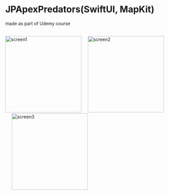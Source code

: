 # JPApexPredators(SwiftUI, MapKit)

made as part of Udemy course

<br>

<div align="left">
  <img width="240" alt="screen1" src="https://github.com/hyohwa/JPApexPredators/assets/95540355/18eb92dc-8ff5-42cd-837b-5cb5a26acfcc">&nbsp;&nbsp;&nbsp;&nbsp;
  <img width="240" alt="screen2" src="https://github.com/hyohwa/JPApexPredators/assets/95540355/88e8ba00-8acb-4162-b4f5-bf9946f48072">&nbsp;&nbsp;&nbsp;&nbsp;
  <img width="240" alt="screen3" src="https://github.com/hyohwa/JPApexPredators/assets/95540355/ab62cbaf-85f5-4c50-806f-621df830c36f">
</div>

